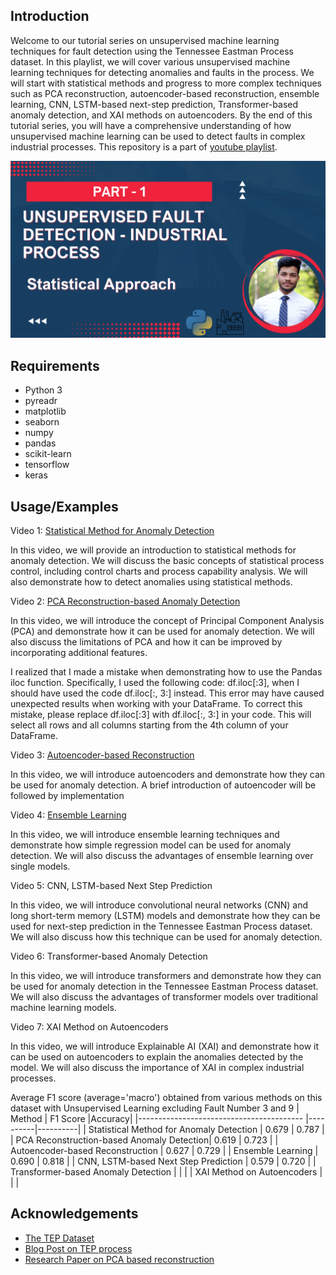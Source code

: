 ## Introduction
Welcome to our tutorial series on unsupervised machine learning techniques for fault detection using the Tennessee Eastman Process dataset. In this playlist, we will cover various unsupervised machine learning techniques for detecting anomalies and faults in the process. We will start with statistical methods and progress to more complex techniques such as PCA reconstruction, autoencoder-based reconstruction, ensemble learning, CNN, LSTM-based next-step prediction, Transformer-based anomaly detection, and XAI methods on autoencoders. By the end of this tutorial series, you will have a comprehensive understanding of how unsupervised machine learning can be used to detect faults in complex industrial processes. This repository is a part of [youtube playlist](https://youtube.com/playlist?list=PLoSULBSCtoffIldbr898SDp5gIqo8XL-t).

![alt text](/images/Youtube_thumbnail.png)

## Requirements

- Python 3
- pyreadr
- matplotlib
- seaborn
- numpy
- pandas
- scikit-learn
- tensorflow
- keras


## Usage/Examples

Video 1: [Statistical Method for Anomaly Detection](https://www.youtube.com/watch?v=iCTU-IZ6rPQ&list=PLoSULBSCtoffIldbr898SDp5gIqo8XL-t&index=2&t=73s) 

In this video, we will provide an introduction to statistical methods for anomaly detection. We will discuss the basic concepts of statistical process control, including control charts and process capability analysis. We will also demonstrate how to detect anomalies using statistical methods.

Video 2: [PCA Reconstruction-based Anomaly Detection](https://youtu.be/8d54sXKIIoE)

In this video, we will introduce the concept of Principal Component Analysis (PCA) and demonstrate how it can be used for anomaly detection. We will also discuss the limitations of PCA and how it can be improved by incorporating additional features. 

I realized that I made a mistake when demonstrating how to use the Pandas iloc function. Specifically, I used the following code: df.iloc[:3], when I should have used the code df.iloc[:, 3:] instead. This error may have caused unexpected results when working with your DataFrame. To correct this mistake, please replace df.iloc[:3] with df.iloc[:, 3:] in your code. This will select all rows and all columns starting from the 4th column of your DataFrame.

Video 3: [Autoencoder-based Reconstruction](https://youtu.be/C9r0APK4Mws)

In this video, we will introduce autoencoders and demonstrate how they can be used for anomaly detection. A brief introduction of autoencoder will be followed by implementation

Video 4: [Ensemble Learning](https://youtu.be/01LdiQIlyGo) 

In this video, we will introduce ensemble learning techniques and demonstrate how simple regression model can be used for anomaly detection. We will also discuss the advantages of ensemble learning over single models.

Video 5: CNN, LSTM-based Next Step Prediction

In this video, we will introduce convolutional neural networks (CNN) and long short-term memory (LSTM) models and demonstrate how they can be used for next-step prediction in the Tennessee Eastman Process dataset. We will also discuss how this technique can be used for anomaly detection.

Video 6: Transformer-based Anomaly Detection

In this video, we will introduce transformers and demonstrate how they can be used for anomaly detection in the Tennessee Eastman Process dataset. We will also discuss the advantages of transformer models over traditional machine learning models.

Video 7: XAI Method on Autoencoders

In this video, we will introduce Explainable AI (XAI) and demonstrate how it can be used on autoencoders to explain the anomalies detected by the model. We will also discuss the importance of XAI in complex industrial processes.

Average F1 score (average='macro') obtained from various methods on this dataset with Unsupervised Learning excluding Fault Number 3 and 9
| Method                                    | F1 Score |Accuracy|
|-----------------------------------------  |----------|----------|
| Statistical Method for Anomaly Detection  |  0.679   |  0.787   |
| PCA Reconstruction-based Anomaly Detection|  0.619   |  0.723   |
| Autoencoder-based Reconstruction          |  0.627   |  0.729   |
| Ensemble Learning                         |  0.690   |  0.818   |
| CNN, LSTM-based Next Step Prediction      |  0.579   |  0.720   |
| Transformer-based Anomaly Detection       |          |          |
| XAI Method on Autoencoders                |          |          |

## Acknowledgements

 - [The TEP Dataset](https://www.kaggle.com/datasets/averkij/tennessee-eastman-process-simulation-dataset)
 - [Blog Post on TEP process](https://keepfloyding.github.io/posts/data-explor-TEP-3/)
 - [Research Paper on PCA based reconstruction](https://www-sciencedirect-com.ressources-electroniques.univ-lille.fr/science/article/pii/S2405896320300860)


